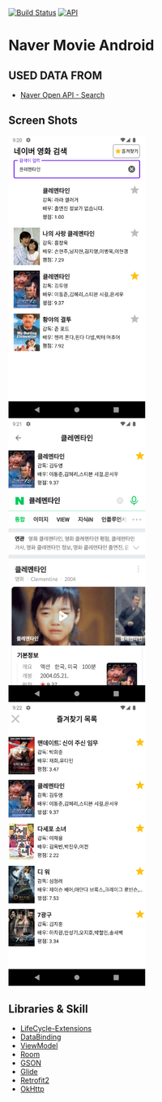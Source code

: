 [![Build Status](https://img.shields.io/badge/platform-Android-green)](https://www.android.com/) [![API](https://img.shields.io/badge/API-+23-brightgreen)](https://android-arsenal.com/api?level=23) 

# **Naver Movie Android**
## **USED DATA FROM**
- [Naver Open API - Search](https://developers.naver.com/docs/serviceapi/search/movie/movie.md#%EC%98%81%ED%99%94)

## **Screen Shots**
<img src="./Images/MainFragment.png" width="270" > <img src="./Images/MovieDetailFragment.png" width="270"> <img src="./Images/ShowFavoritesFragment.png" width="270">

## **Libraries & Skill**

- [LifeCycle-Extensions](https://developer.android.com/jetpack/androidx/releases/lifecycle?hl=ko)
- [DataBinding](https://developer.android.com/topic/libraries/data-binding)
- [ViewModel](https://developer.android.com/topic/libraries/architecture/viewmodel?hl=ko)
- [Room](https://developer.android.com/training/data-storage/room?hl=ko)
- [GSON](https://github.com/google/gson)
- [Glide](https://github.com/bumptech/glide)
- [Retrofit2](https://square.github.io/retrofit/)
- [OkHttp](https://square.github.io/okhttp/)

